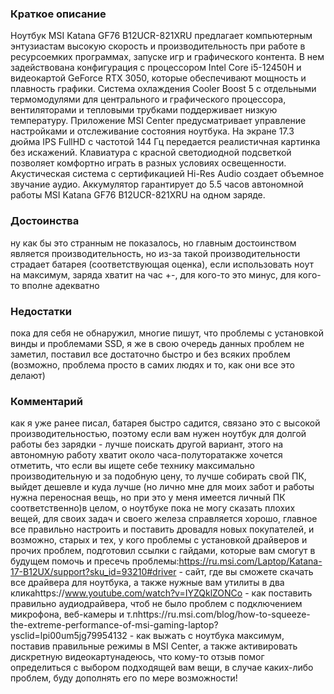 ### **Краткое описание**
Ноутбук MSI Katana GF76 B12UCR-821XRU предлагает компьютерным энтузиастам высокую скорость и производительность при работе в ресурсоемких программах, запуске игр и графического контента. В нем задействована конфигурация с процессором Intel Core i5-12450H и видеокартой GeForce RTX 3050, которые обеспечивают мощность и плавность графики. Система охлаждения Cooler Boost 5 с отдельными термомодулями для центрального и графического процессора, вентиляторами и тепловыми трубками поддерживает низкую температуру. Приложение MSI Center предусматривает управление настройками и отслеживание состояния ноутбука.  На экране 17.3 дюйма IPS FullHD с частотой 144 Гц передается реалистичная картинка без искажений. Клавиатура с красной светодиодной подсветкой позволяет комфортно играть в разных условиях освещенности. Акустическая система с сертификацией Hi-Res Audio создает объемное звучание аудио. Аккумулятор гарантирует до 5.5 часов автономной работы MSI Katana GF76 B12UCR-821XRU на одном заряде.

### **Достоинства**
ну как бы это странным не показалось, но главным достоинством является производительность, но из-за такой производительности страдает батарея (соответствующая оценка), если использовать ноут на максимум, заряда хватит на час +-, для кого-то это минус, для кого-то вполне адекватно

### **Недостатки**
пока для себя не обнаружил, многие пишут, что проблемы с установкой винды и проблемами SSD, я же в свою очередь данных проблем не заметил, поставил все достаточно быстро и без всяких проблем (возможно, проблема просто в самих людях и то, как они все это делают)

### **Комментарий**
как я уже ранее писал, батарея быстро садится, связано это с высокой производительностью, поэтому если вам нужен ноутбук для долгой работы без зарядки - лучше поискать другой вариант, этого на автономную работу хватит около часа-полуторатакже хочется отметить, что если вы ищете себе технику максимально производительную и за подобную цену, то лучше собирать свой ПК, выйдет дешевле и куда лучше (но лично мне для моих забот и работы нужна переносная вещь, но при это у меня имеется личный ПК соответственно)в целом, о ноутбуке пока не могу сказать плохих вещей, для своих задач и своего железа справляется хорошо, главное все правильно настроить и поставить дровадля новых покупателей, и возможно, старых и тех, у кого проблемы с установкой драйверов и прочих проблем, подготовил ссылки с гайдами, которые вам смогут в будущем помочь и пресечь проблемы:https://ru.msi.com/Laptop/Katana-17-B12UX/support?sku_id=93210#driver - сайт, где вы сможете скачать все драйвера для ноутбука, а также нужные вам утилиты в два кликаhttps://www.youtube.com/watch?v=IYZQklZONCo - как поставить правильно аудиодрайвера, чтоб не было проблем с подключением микрофона, веб-камеры и т.пhttps://ru.msi.com/blog/how-to-squeeze-the-extreme-performance-of-msi-gaming-laptop?ysclid=lpi00um5jg79954132 - как выжать с ноутбука максимум, поставив правильные режимы в MSI Center, а также активировать дискретную видеокартунадеюсь, что кому-то отзыв помог определиться с выбором подходящей вам вещи, в случае каких-либо проблем, буду дополнять его по мере возможности!
